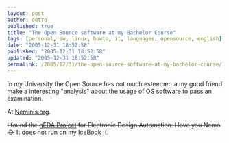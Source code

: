 ```yaml
---
layout: post
author: detro
published: true
title: "The Open Source software at my Bachelor Course"
tags: [personal, sw, linux, howto, it, languages, opensource, english]
date: "2005-12-31 18:52:58"
published: "2005-12-31 18:52:58"
updated: "2005-12-31 18:52:58"
permalink: /2005/12/31/the-open-source-software-at-my-bachelor-course/
---
```


In my University the Open Source has not much esteemer: a my good friend make a interesting "analysis" about the usage of OS software to pass an examination.

At <a href="http://www.neminis.org/wordpress/lopen-source-nel-mio-cdl.xhtml" target="_new">Neminis.org</a>.

<del datetime="2006-01-03T13:57:20+00:00">I found the <a href="http://geda.seul.org/" target="_new" title="gEDA">gEDA Project</a> for Electronic Design Automation: I love you Nemo :D.</del>
It does not run on my <a target="_new" title="iBook"  href="http://www.apple.com/ibook/">IceBook</a> :(.
